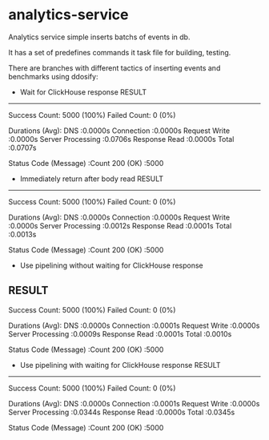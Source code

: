 # analytics-service

Analytics service simple inserts batchs of events in db. 

It has a set of predefines commands it task file for building, testing.


There are branches with different tactics of inserting events and benchmarks using ddosify:

* Wait for ClickHouse response
RESULT
-------------------------------------
Success Count:    5000  (100%)
Failed Count:     0     (0%)

Durations (Avg):
  DNS                  :0.0000s
  Connection           :0.0000s
  Request Write        :0.0000s
  Server Processing    :0.0706s
  Response Read        :0.0000s
  Total                :0.0707s

Status Code (Message) :Count
  200 (OK)    :5000


* Immediately return after body read
RESULT
-------------------------------------
Success Count:    5000  (100%)
Failed Count:     0     (0%)

Durations (Avg):
  DNS                  :0.0000s
  Connection           :0.0000s
  Request Write        :0.0000s
  Server Processing    :0.0012s
  Response Read        :0.0001s
  Total                :0.0013s

Status Code (Message) :Count
  200 (OK)    :5000


* Use pipelining without waiting for ClickHouse response

RESULT
-------------------------------------
Success Count:    5000  (100%)
Failed Count:     0     (0%)

Durations (Avg):
  DNS                  :0.0000s
  Connection           :0.0001s
  Request Write        :0.0000s
  Server Processing    :0.0009s
  Response Read        :0.0001s
  Total                :0.0010s

Status Code (Message) :Count
  200 (OK)    :5000

* Use pipelining with waiting for ClickHouse response
RESULT
-------------------------------------
Success Count:    5000  (100%)
Failed Count:     0     (0%)

Durations (Avg):
  DNS                  :0.0000s
  Connection           :0.0001s
  Request Write        :0.0000s
  Server Processing    :0.0344s
  Response Read        :0.0000s
  Total                :0.0345s

Status Code (Message) :Count
  200 (OK)    :5000

